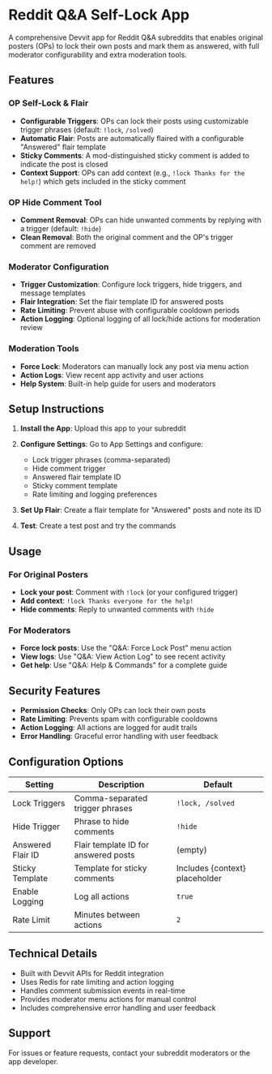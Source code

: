 # Reddit Q&A Self-Lock App

A comprehensive Devvit app for Reddit Q&A subreddits that enables original posters (OPs) to lock their own posts and mark them as answered, with full moderator configurability and extra moderation tools.

## Features

### OP Self-Lock & Flair
- **Configurable Triggers**: OPs can lock their posts using customizable trigger phrases (default: `!lock`, `/solved`)
- **Automatic Flair**: Posts are automatically flaired with a configurable "Answered" flair template
- **Sticky Comments**: A mod-distinguished sticky comment is added to indicate the post is closed
- **Context Support**: OPs can add context (e.g., `!lock Thanks for the help!`) which gets included in the sticky comment

### OP Hide Comment Tool
- **Comment Removal**: OPs can hide unwanted comments by replying with a trigger (default: `!hide`)
- **Clean Removal**: Both the original comment and the OP's trigger comment are removed

### Moderator Configuration
- **Trigger Customization**: Configure lock triggers, hide triggers, and message templates
- **Flair Integration**: Set the flair template ID for answered posts
- **Rate Limiting**: Prevent abuse with configurable cooldown periods
- **Action Logging**: Optional logging of all lock/hide actions for moderation review

### Moderation Tools
- **Force Lock**: Moderators can manually lock any post via menu action
- **Action Logs**: View recent app activity and user actions
- **Help System**: Built-in help guide for users and moderators

## Setup Instructions

1. **Install the App**: Upload this app to your subreddit
2. **Configure Settings**: Go to App Settings and configure:
   - Lock trigger phrases (comma-separated)
   - Hide comment trigger
   - Answered flair template ID
   - Sticky comment template
   - Rate limiting and logging preferences

3. **Set Up Flair**: Create a flair template for "Answered" posts and note its ID
4. **Test**: Create a test post and try the commands

## Usage

### For Original Posters
- **Lock your post**: Comment with `!lock` (or your configured trigger)
- **Add context**: `!lock Thanks everyone for the help!`
- **Hide comments**: Reply to unwanted comments with `!hide`

### For Moderators
- **Force lock posts**: Use the "Q&A: Force Lock Post" menu action
- **View logs**: Use "Q&A: View Action Log" to see recent activity
- **Get help**: Use "Q&A: Help & Commands" for a complete guide

## Security Features

- **Permission Checks**: Only OPs can lock their own posts
- **Rate Limiting**: Prevents spam with configurable cooldowns
- **Action Logging**: All actions are logged for audit trails
- **Error Handling**: Graceful error handling with user feedback

## Configuration Options

| Setting | Description | Default |
|---------|-------------|---------|
| Lock Triggers | Comma-separated trigger phrases | `!lock, /solved` |
| Hide Trigger | Phrase to hide comments | `!hide` |
| Answered Flair ID | Flair template ID for answered posts | (empty) |
| Sticky Template | Template for sticky comments | Includes {context} placeholder |
| Enable Logging | Log all actions | `true` |
| Rate Limit | Minutes between actions | `2` |

## Technical Details

- Built with Devvit APIs for Reddit integration
- Uses Redis for rate limiting and action logging
- Handles comment submission events in real-time
- Provides moderator menu actions for manual control
- Includes comprehensive error handling and user feedback

## Support

For issues or feature requests, contact your subreddit moderators or the app developer.